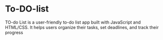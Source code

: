 # To-DO-list
TO-do List is a user-friendly to-do list app built with JavaScript and HTML/CSS. It helps users organize their tasks, set deadlines, and track their progress
